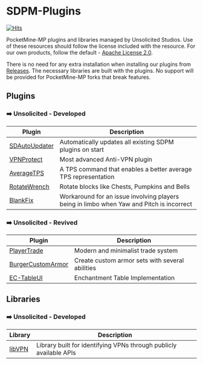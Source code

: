 # SDPM-Plugins
[![Hits](https://hits.sh/github.com/Unsolicited-Studios/SDPM-Plugins.svg?view=today-total&style=flat-square)](https://hits.sh/github.com/Unsolicited-Studios/SDPM-Plugins/)

PocketMine-MP plugins and libraries managed by Unsolicited Studios. Use of these resources should follow the license included with the resource. For our own products, follow the default - [Apache License 2.0](https://github.com/Unsolicited-Studios/SDPM-Plugins/blob/dev/plugins/VPNProtect/LICENSE).

There is no need for any extra installation when installing our plugins from [Releases](https://github.com/Unsolicited-Studios/SDPM-Plugins/releases). The necessary libraries are built with the plugins. No support will be provided for PocketMine-MP forks that break features.

## Plugins
### ➡️ Unsolicited - Developed
| Plugin      | Description |
| ----------- | ----------- |
| [SDAutoUpdater](https://github.com/Unsolicited-Studios/SDPM-Plugins/tree/dev/plugins/SDAutoUpdater) | Automatically updates all existing SDPM plugins on start |
| [VPNProtect](https://github.com/Unsolicited-Studios/SDPM-Plugins/tree/dev/plugins/VPNProtect) | Most advanced Anti-VPN plugin |
| [AverageTPS](https://github.com/Unsolicited-Studios/SDPM-Plugins/tree/dev/plugins/AverageTPS) | A TPS command that enables a better average TPS representation |
| [RotateWrench](https://github.com/Unsolicited-Studios/SDPM-Plugins/tree/dev/plugins/RotateWrench) | Rotate blocks like Chests, Pumpkins and Bells |
| [BlankFix](https://github.com/Unsolicited-Studios/SDPM-Plugins/tree/dev/plugins/BlankFix) | Workaround for an issue involving players being in limbo when Yaw and Pitch is incorrect | 

### ➡️ Unsolicited - Revived
| Plugin      | Description |
| ----------- | ----------- |
| [PlayerTrade](https://github.com/Unsolicited-Studios/SDPM-Plugins/tree/dev/plugins/PlayerTrade) | Modern and minimalist trade system | 
| [BurgerCustomArmor](https://github.com/Unsolicited-Studios/SDPM-Plugins/tree/dev/plugins/BurgerCustomArmor) | Create custom armor sets with several abilities | 
| [EC-TableUI](https://github.com/Unsolicited-Studios/SDPM-Plugins/tree/dev/plugins/EC-TableUI) | Enchantment Table Implementation | 

## Libraries
### ➡️ Unsolicited - Developed
| Library     | Description |
| ----------- | ----------- |
| [libVPN](https://github.com/Unsolicited-Studios/SDPM-Plugins/tree/dev/libraries/libVPN) | Library built for identifying VPNs through publicly available APIs |